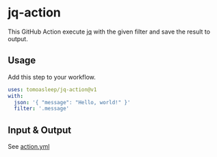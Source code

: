 # jq-action

This GitHub Action execute [jq](https://stedolan.github.io/jq/) with the given filter and save the result to output.

## Usage

Add this step to your workflow.

```yaml
uses: tomoasleep/jq-action@v1
with:
  json: '{ "message": "Hello, world!" }' 
  filter: '.message' 
```

## Input & Output

See [action.yml](./action.yml)

